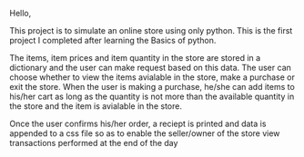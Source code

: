 Hello,

This project is to simulate an online store using only python.
This is the first project I completed after learning the Basics of python.

The items, item prices and item quantity in the store are stored in a dictionary and the user can make request based on this data. The user can choose whether to view
the items avialable in the store, make a purchase or exit the store. When the user is making a purchase, he/she can add items to his/her cart as long as the quantity is not more than 
the available quantity in the store and the item is avialable in the store. 

Once the user confirms his/her order, a reciept is printed and data is appended to a css file so as to enable the seller/owner of the store view transactions performed at the end of the day

